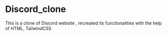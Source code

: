 # Discord_clone
This is  a clone of Discord website , recreated its functionalities with the help of HTML, TailwindCSS
